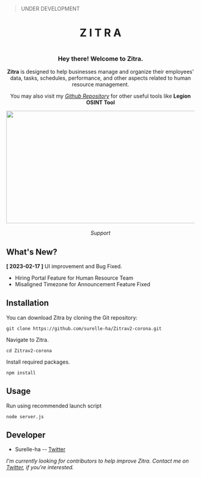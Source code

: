 
> UNDER DEVELOPMENT
<div align="center">
	<h1>Z I T R A</h1>
</div>
  <div align="center">
	  <img src="https://komarev.com/ghpvc/?username=surelle-ha&style=flat-square&color=blue" alt=""/>
	  <h3>Hey there! Welcome to Zitra.</h3>
	  <p><b>Zitra</b> is  designed to help businesses manage and organize their employees' data, tasks, schedules, performance, and other aspects related to human resource management. </p> 
	  <p>You may also visit my <i><a href="https://github.com/surelle-ha/">Github Repository</a></i> for other useful tools like <b>Legion OSINT Tool</b></p>
  <img src="https://media.giphy.com/media/eGlWh8b2oDeSuFjGM6/giphy.gif" width="600" height="300"/><br><br>
  <i>Support</i>
</div>

## What's New?
**[ 2023-02-17 ]** UI improvement and Bug Fixed.
- Hiring Portal Feature for Human Resource Team
- Misaligned Timezone for Announcement Feature Fixed

## Installation
You can download Zitra by cloning the Git repository:

    git clone https://github.com/surelle-ha/Zitrav2-corona.git
   
Navigate to Zitra.

    cd Zitrav2-corona
 
Install required packages.

    npm install

 ## Usage
Run using recommended launch script

    node server.js

## Developer

 - Surelle-ha -- [Twitter](https://twitter.com/escolidista1)
 
 _I'm currently looking for contributors to help improve Zitra. Contact me on [Twitter](https://twitter.com/escolidista1), if you're interested._
